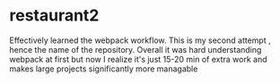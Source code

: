 # restaurant2
Effectively learned the webpack workflow. This is my second attempt , hence the name of the repository. Overall it was hard understanding webpack at first but now I realize it's just 15-20 min of extra work and makes large projects significantly more managable
